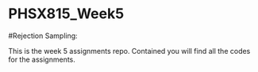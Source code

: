 # PHSX815_Week5

#Rejection Sampling: 

This is the week 5 assignments repo. Contained you will find all the codes for the assignments. 
